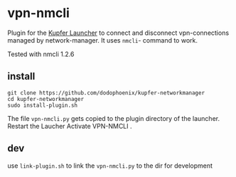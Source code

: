 # vpn-nmcli

Plugin for the [Kupfer Launcher](https://github.com/kupferlauncher/kupfer) 
to connect and disconnect vpn-connections managed by network-manager.
It uses `nmcli`- command  to work.

Tested with nmcli 1.2.6

## install 
```
git clone https://github.com/dodophoenix/kupfer-networkmanager
cd kupfer-networkmanager
sudo install-plugin.sh
```
The file `vpn-nmcli.py` gets copied to the plugin directory of the launcher.
Restart the Laucher 
Activate VPN-NMCLI . 


## dev
use `link-plugin.sh` to link the `vpn-nmcli.py`
to the dir for development 
